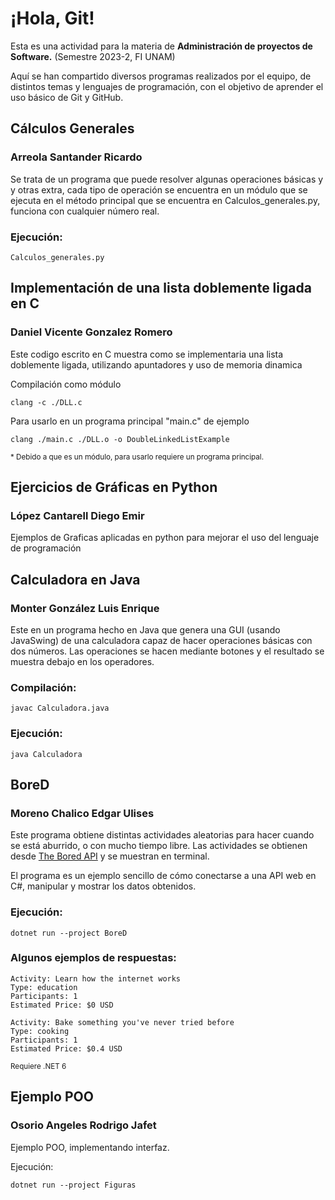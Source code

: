 # ¡Hola, Git!

Esta es una actividad para la materia de <strong>Administración de proyectos de Software.</strong> (Semestre 2023-2, FI UNAM)

Aquí se han compartido diversos programas realizados por el equipo, de distintos temas y lenguajes de programación, con el objetivo de aprender el uso básico de Git y GitHub.

## Cálculos Generales
### Arreola Santander Ricardo

Se trata de un programa que puede resolver algunas operaciones básicas y y otras extra, cada tipo de operación se encuentra en un módulo que se ejecuta en el método principal que se encuentra en Calculos_generales.py, funciona con cualquier número real.

### Ejecución:

    Calculos_generales.py

## Implementación de una lista doblemente ligada en C
### Daniel Vicente Gonzalez Romero

Este codigo escrito en C muestra como se implementaria una lista doblemente ligada, utilizando apuntadores y uso de memoria dinamica

Compilación como módulo

    clang -c ./DLL.c

Para usarlo en un programa principal "main.c" de ejemplo

    clang ./main.c ./DLL.o -o DoubleLinkedListExample

<small>* Debido a que es un módulo, para usarlo requiere un programa principal.</small>

## Ejercicios de Gráficas en Python
### López Cantarell Diego Emir

Ejemplos de Graficas aplicadas en python para mejorar el uso del lenguaje de programación


## Calculadora en Java
### Monter González Luis Enrique

Este en un programa hecho en Java que genera una GUI (usando JavaSwing) de una calculadora capaz de hacer operaciones básicas con dos números. Las operaciones se hacen mediante botones y el resultado se muestra debajo en los operadores. 

### Compilación:

    javac Calculadora.java

### Ejecución:

    java Calculadora

## BoreD
### Moreno Chalico Edgar Ulises

Este programa obtiene distintas actividades aleatorias para hacer cuando se está aburrido, o con mucho tiempo libre. Las actividades se obtienen desde <a target="_blank" href="https://www.boredapi.com/">The Bored API</a> y se muestran en terminal.

El programa es un ejemplo sencillo de cómo conectarse a una API web en C#, manipular y mostrar los datos obtenidos.

### Ejecución:

    dotnet run --project BoreD

### Algunos ejemplos de respuestas:

    Activity: Learn how the internet works
    Type: education
    Participants: 1
    Estimated Price: $0 USD

    Activity: Bake something you've never tried before
    Type: cooking
    Participants: 1
    Estimated Price: $0.4 USD

<small>Requiere .NET 6</small>

## Ejemplo POO
### Osorio Angeles Rodrigo Jafet

Ejemplo POO, implementando interfaz.

Ejecución:

    dotnet run --project Figuras
